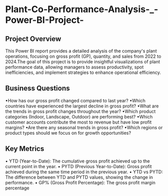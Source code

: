 # Plant-Co-Performance-Analysis-_-Power-BI-Project-
## Project Overview 
This Power BI report provides a detailed analysis of the company's plant operations, focusing on gross profit (GP), quantity, and sales from 2022 to 2024.The goal of this project is to provide insightful visualizations of plant performance data, allowing managers to assess productivity, spot inefficiencies, and implement strategies to enhance operational efficiency.

## Business Questions
•How has our gross profit changed compared to last year?
•Which countries have experienced the largest decline in gross profit?
•What are the trends in gross profit changes throughout the year?
•Which product categories (Indoor, Landscape, Outdoor) are performing best?
•Which customer accounts contribute the most to revenue but have low profit margins?
•Are there any seasonal trends in gross profit?
•Which regions or product types should we focus on for growth opportunities?

## Key Metrics
•	YTD (Year-to-Date):
The cumulative gross profit achieved up to the current point in the year.
•	PYTD (Previous Year-to-Date):
Gross profit achieved during the same time period in the previous year.
•	YTD vs PYTD:
The difference between YTD and PYTD values, showing the change in performance.
•	GP% (Gross Profit Percentage):
The gross profit margin percentage

